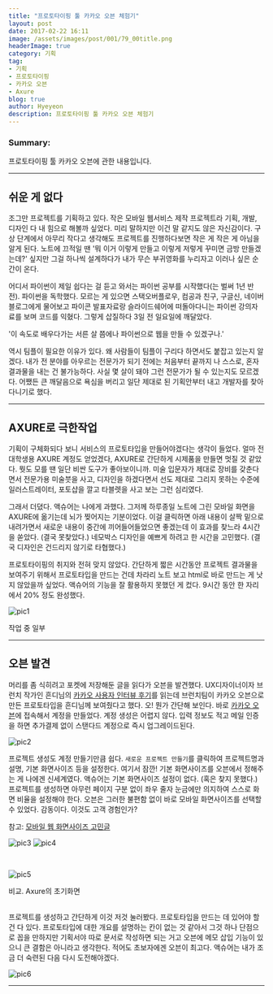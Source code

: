 ```yaml
---
title: "프로토타이핑 툴 카카오 오븐 체험기"
layout: post
date: 2017-02-22 16:11
image: /assets/images/post/001/79_00title.png
headerImage: true
category: 기획
tag:
- 기획
- 프로토타이핑
- 카카오 오븐
- Axure
blog: true
author: Hyeyeon
description: 프로토타이핑 툴 카카오 오븐 체험기
---
```


### Summary:

프로토타이핑 툴 카카오 오븐에 관한 내용입니다.

---

## 쉬운 게 없다

조그만 프로젝트를 기획하고 있다. 작은 모바일 웹서비스 제작 프로젝트라 기획, 개발, 디자인 다 내 힘으로 해볼까 싶었다. 미리 말하지만 이건 말 같지도 않은 자신감이다. 구상 단계에서 아무리 작다고 생각해도 프로젝트를 진행하다보면 작은 게 작은 게 아님을 알게 된다. 노트에 끄적일 땐 '뭐 이거 이렇게 만들고 이렇게 저렇게 꾸미면 금방 만들겠는데?' 싶지만 그걸 하나씩 설계하다가 내가 무슨 부귀영화를 누리자고 이러나 싶은 순간이 온다.

어디서 파이썬이 제일 쉽다는 걸 듣고 와서는 파이썬 공부를 시작했다(는 벌써 1년 반 전). 파이썬을 독학했다. 모르는 게 있으면 스택오버플로우, 컴공과 친구, 구글신, 네이버블로그에게 물어보고 파이콘 발표자료랑 슬라이드쉐어에 떠돌아다니는 파이썬 강의자료를 보며 코드를 익혔다. 그렇게 삽질하다 3일 전 일요일에 깨달았다.

'이 속도로 배우다가는 서른 살 쯤에나 파이썬으로 웹을 만들 수 있겠구나.'

역시 팀플이 필요한 이유가 있다. 왜 사람들이 팀플이 구리다 하면서도 붙잡고 있는지 알겠다. 내가 전 분야를 아우르는 전문가가 되기 전에는 처음부터 끝까지 나 스스로, 혼자 결과물을 내는 건 불가능하다. 사실 몇 살이 돼야 그런 전문가가 될 수 있는지도 모르겠다. 어쨌든 큰 깨달음으로 욕심을 버리고 일단 제대로 된 기획안부터 내고 개발자를 찾아다니기로 했다.

---

## AXURE로 극한작업

기획이 구체화되다 보니 서비스의 프로토타입을 만들어야겠다는 생각이 들었다. 얼마 전 대학생용 AXURE 계정도 얻었겠다, AXURE로 간단하게 시제품을 만들면 멋질 것 같았다. 뭣도 모를 땐 일단 비싼 도구가 좋아보이니까. 미술 입문자가 제대로 장비를 갖춘다면서 전문가용 미술붓을 사고, 디자인을 하겠다면서 선도 제대로 그리지 못하는 수준에 일러스트레이터, 포토샵을 깔고 타블렛을 사고 보는 그런 심리였다.

그래서 더뎠다. 액슈어는 나에게 과했다. 그저께 하루종일 노트에 그린 모바일 화면을 AXURE에 옮기는데 뇌가 찢어지는 기분이었다. 이걸 클릭하면 아래 내용이 살짝 밑으로 내려가면서 새로운 내용이 중간에 끼어들어들었으면 좋겠는데 이 효과를 찾느라 4시간을 쏟았다. (결국 못찾았다.) 네모박스 디자인을 예쁘게 하려고 한 시간을 고민했다. (결국 디자인은 건드리지 않기로 타협했다.)

프로토타이핑의 취지와 전혀 맞지 않았다. 간단하게 짧은 시간동안 프로젝트 결과물을 보여주기 위해서 프로토타입을 만드는 건데 차라리 노트 보고 html로 바로 만드는 게 낫지 않았을까 싶었다. 액슈어의 기능을 잘 활용하지 못했던 게 컸다. 9시간 동안 한 자리에서 20% 정도 완성했다.

![pic1](/assets/images/post/001/79_01.png)
<figcaption class="caption">작업 중 일부</figcaption>

---

## 오븐 발견

머리를 좀 식히려고 포켓에 저장해둔 글을 읽다가 오븐을 발견했다. UX디자이너이자 브런치 작가인 흔디님의 [카카오 사용자 인터뷰 후기](https://imyeonn.github.io/%EA%B8%B0%ED%9A%8D/76/)를 읽는데 브런치팀이 카카오 오븐으로 만든 프로토타입을 흔디님께 보여줬다고 했다. 오! 뭔가 간단해 보인다. 바로 [카카오 오븐](https://ovenapp.io/)에 접속해서 계정을 만들었다. 계정 생성은 어렵지 않다. 입력 정보도 적고 메일 인증을 하면 추가결제 없이 스탠다드 계정으로 즉시 업그레이드된다.

![pic2](/assets/images/post/001/79_02.png)

프로젝트 생성도 계정 만들기만큼 쉽다. `새로운 프로젝트 만들기`를 클릭하여 프로젝트명과 설명, 기본 화면사이즈 등을 설정한다. 여기서 잠깐! 기본 화면사이즈를 오븐에서 정해주는 게 나에겐 신세계였다. 액슈어는 기본 화면사이즈 설정이 없다. (혹은 찾지 못했다.) 프로젝트를 생성하면 아무런 페이지 구분 없이 좌우 줄자 눈금에만 의지하여 스스로 화면 비율을 설정해야 한다. 오븐은 그러한 불편함 없이 바로 모바일 화면사이즈를 선택할 수 있었다. 감동이다. 이것도 고객 경험인가?

참고: [모바일 웹 화면사이즈 고민글](https://imyeonn.github.io/%EA%B8%B0%ED%9A%8D/73/)

![pic3](/assets/images/post/001/79_03.png)
![pic4](/assets/images/post/001/79_04.png)

<br>

![pic5](/assets/images/post/001/79_05.png)
<figcaption class="caption">비교. Axure의 초기화면</figcaption>

<br>

프로젝트를 생성하고 간단하게 이것 저것 눌러봤다. 프로토타입을 만드는 데 있어야 할 건 다 있다. 프로토타입에 대한 개요를 설명하는 칸이 없는 것 같아서 그것 하나 단점으로 꼽을 만하지만 기획서야 따로 문서로 작성하면 되는 거고 오븐에 메모 삽입 기능이 있으니 큰 결함은 아니라고 생각한다. 적어도 초보자에겐 오븐이 최고다. 액슈어는 내가 조금 더 숙련된 다음 다시 도전해야겠다.

![pic6](/assets/images/post/001/79_06.png)

---
